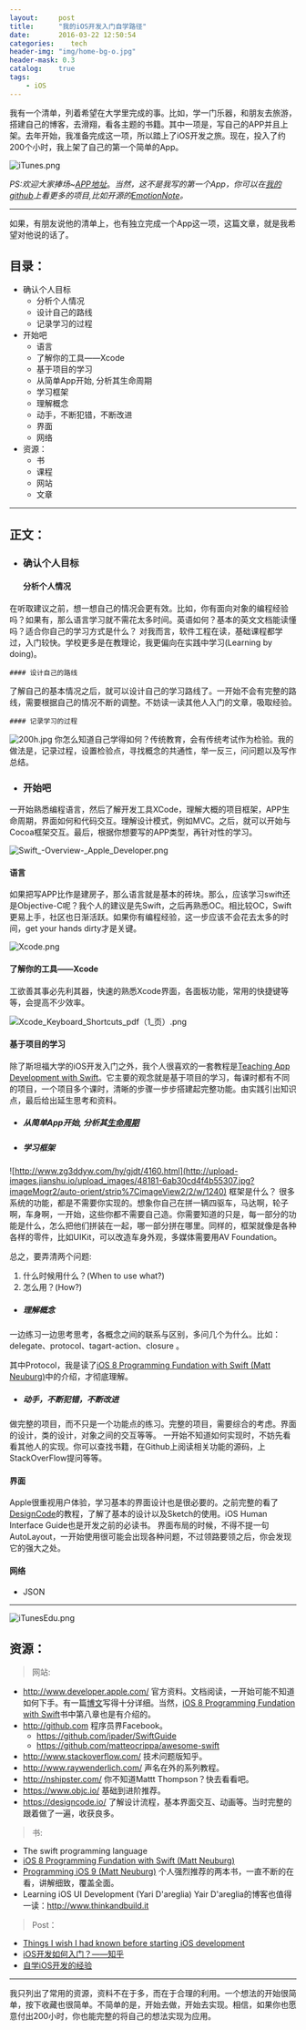 ```yaml
---
layout:     post
title:      "我的iOS开发入门自学路径"
date:       2016-03-22 12:50:54
categories:    tech
header-img: "img/home-bg-o.jpg"
header-mask: 0.3
catalog:    true
tags:
    - iOS
---
```


我有一个清单，列着希望在大学里完成的事。比如，学一门乐器，和朋友去旅游，搭建自己的博客，去滑翔，看各主题的书籍。其中一项是，写自己的APP并且上架。去年开始，我准备完成这一项，所以踏上了iOS开发之旅。现在，投入了约200个小时，我上架了自己的第一个简单的App。


![iTunes.png](http://upload-images.jianshu.io/upload_images/48181-ab47cf08c72cec12.png?imageMogr2/auto-orient/strip%7CimageView2/2/w/1240)

*PS:欢迎大家捧场~[APP地址](https://appsto.re/cn/jnCgbb.i)*。*当然，这不是我写的第一个App，你可以在[我的github](https://github.com/yogayu)上看更多的项目,比如开源的[EmotionNote](https://github.com/Yogayu/EmotionNote)。*

---

如果，有朋友说他的清单上，也有独立完成一个App这一项，这篇文章，就是我希望对他说的话了。

## 目录：
- 确认个人目标
  -  分析个人情况
  - 设计自己的路线
  - 记录学习的过程	
- 开始吧
  - 语言
  - 了解你的工具——Xcode
  -  基于项目的学习
   - 从简单App开始, 分析其生命周期
    - 学习框架
    - 理解概念
    - 动手，不断犯错，不断改进
  - 界面
  - 网络
- 资源：
  - 书
  - 课程
  - 网站
  - 文章 
  
--- 

## 正文：

- ### 确认个人目标

	#### 分析个人情况
 在听取建议之前，想一想自己的情况会更有效。比如，你有面向对象的编程经验吗？如果有，那么语言学习就不需花太多时间。英语如何？基本的英文文档能读懂吗？适合你自己的学习方式是什么？
对我而言，软件工程在读，基础课程都学过，入门较快。学校更多是在教理论，我更偏向在实践中学习(Learning by doing)。

	#### 设计自己的路线
了解自己的基本情况之后，就可以设计自己的学习路线了。一开始不会有完整的路线，需要根据自己的情况不断的调整。不妨读一读其他人入门的文章，吸取经验。
	
	#### 记录学习的过程
![200h.jpg](http://upload-images.jianshu.io/upload_images/48181-8c56ff84dd5c3014.jpg?imageMogr2/auto-orient/strip%7CimageView2/2/w/1240)
你怎么知道自己学得如何？传统教育，会有传统考试作为检验。我的做法是，记录过程，设置检验点，寻找概念的共通性，举一反三，问问题以及写作总结。
	
- ### 开始吧

一开始熟悉编程语言，然后了解开发工具XCode，理解大概的项目框架，APP生命周期，界面如何和代码交互。理解设计模式，例如MVC。之后，就可以开始与Cocoa框架交互。最后，根据你想要写的APP类型，再针对性的学习。

![Swift_-_Overview_-_Apple_Developer.png](http://upload-images.jianshu.io/upload_images/48181-f64df0fd942915f1.png?imageMogr2/auto-orient/strip%7CimageView2/2/w/1240)

#### 语言

如果把写APP比作是建房子，那么语言就是基本的砖块。那么，应该学习swift还是Objective-C呢？我个人的建议是先Swift，之后再熟悉OC。相比较OC，Swift更易上手，社区也日渐活跃。如果你有编程经验，这一步应该不会花去太多的时间，get your hands dirty才是关键。


![Xcode.png](http://upload-images.jianshu.io/upload_images/48181-6174dbdfec968043.png?imageMogr2/auto-orient/strip%7CimageView2/2/w/1240)

#### 了解你的工具——Xcode 
工欲善其事必先利其器，快速的熟悉Xcode界面，各面板功能，常用的快捷键等等，会提高不少效率。

![Xcode_Keyboard_Shortcuts_pdf（1_页）.png](http://upload-images.jianshu.io/upload_images/48181-2e1f49b13abd0de4.png?imageMogr2/auto-orient/strip%7CimageView2/2/w/1240)

#### 基于项目的学习
除了斯坦福大学的iOS开发入门之外，我个人很喜欢的一套教程是[Teaching App Development with Swift](http://swifteducation.github.io)。它主要的观念就是基于项目的学习，每课时都有不同的项目，一个项目多个课时，清晰的步骤一步步搭建起完整功能。由实践引出知识点，最后给出延生思考和资料。

- ##### 从简单App开始, 分析其[生命周期](https://developer.apple.com/library/ios/documentation/iPhone/Conceptual/iPhoneOSProgrammingGuide/TheAppLifeCycle/TheAppLifeCycle.html#//apple_ref/doc/uid/TP40007072-CH2-SW1)

-  ##### 学习框架

![http://www.zg3ddyw.com/hy/gjdt/4160.html](http://upload-images.jianshu.io/upload_images/48181-6ab30cd4f4b55307.jpg?imageMogr2/auto-orient/strip%7CimageView2/2/w/1240)
框架是什么？
很多系统的功能，都是不需要你实现的。想象你自己在拼一辆四驱车，马达啊，轮子啊，车身啊，一开始，这些你都不需要自己造。你需要知道的只是，每一部分的功能是什么，怎么把他们拼装在一起，哪一部分拼在哪里。同样的，框架就像是各种各样的零件，比如UIKit，可以改造车身外观，多媒体需要用AV Foundation。

总之，要弄清两个问题:
1. 什么时候用什么？(When to use what?)
2. 怎么用？(How?)

- ##### 理解概念

一边练习一边思考思考，各概念之间的联系与区别，多问几个为什么。比如：delegate、protocol、tagart-action、closure 。

其中Protocol，我是读了[iOS 8 Programming Fundation with Swift (Matt Neuburg)](http://shop.oreilly.com/product/0636920044345.do?sortby=publicationDate)中的介绍，才彻底理解。
- ##### 动手，不断犯错，不断改进     
做完整的项目，而不只是一个功能点的练习。完整的项目，需要综合的考虑。界面的设计，类的设计，对象之间的交互等等。 一开始不知道如何实现时，不妨先看看其他人的实现。你可以查找书籍，在Github上阅读相关功能的源码，上StackOverFlow提问等等。

#### 界面
Apple很重视用户体验，学习基本的界面设计也是很必要的。之前完整的看了[DesignCode](https://designcode.io)的教程，了解了基本的设计以及Sketch的使用。iOS Human Interface Guide也是开发之前的必读书。
界面布局的时候，不得不提一句AutoLayout，一开始使用很可能会出现各种问题，不过领路要领之后，你会发现它的强大之处。

#### 网络
- JSON

--- 


![iTunesEdu.png](http://upload-images.jianshu.io/upload_images/48181-ed8d454ba576e686.png?imageMogr2/auto-orient/strip%7CimageView2/2/w/1240)

## 资源：

>网站:
- http://www.developer.apple.com/
	官方资料。文档阅读，一开始可能不知道如何下手。有一篇[博文](http://ourcoders.com/thread/show/117/)写得十分详细。当然，[iOS 8 Programming Fundation with Swift](http://www.oreilly.com/pub/au/249)书中第八章也是有介绍的。
- http://github.com
程序员界Facebook。
  - https://github.com/ipader/SwiftGuide
  - https://github.com/matteocrippa/awesome-swift 
- http://www.stackoverflow.com/
技术问题版知乎。
- http://www.raywenderlich.com/
声名在外的系列教程。
- http://nshipster.com/
你不知道Mattt Thompson？快去看看吧。
- https://www.objc.io/
基础到进阶推荐。
- https://designcode.io/
了解设计流程，基本界面交互、动画等。当时完整的跟着做了一遍，收获良多。

>书:
- The swift programming language
- [iOS 8 Programming Fundation with Swift (Matt Neuburg)](http://shop.oreilly.com/product/0636920044345.do?sortby=publicationDate)
- [Programming iOS 9 (Matt Neuburg)](http://shop.oreilly.com/product/0636920044352.do?sortby=publicationDate)
个人强烈推荐的两本书，一直不断的在看，讲解细致，覆盖全面。
- Learning iOS UI Development (Yari D'areglia)
Yair D'areglia的博客也值得一读：http://www.thinkandbuild.it

> Post：
- [Things I wish I had known before starting iOS development](https://medium.com/ios-os-x-development/things-i-wish-i-had-known-before-starting-ios-development-part-1-421a05e8447e#.91ras6ora)
- [iOS开发如何入门？——知乎](https://www.zhihu.com/question/20264108/answer/30263999)
- [自学iOS开发的经验](http://limboy.me/ios/2014/12/31/learning-ios.html)

---

我只列出了常用的资源，资料不在于多，而在于合理的利用。一个想法的开始很简单，按下收藏也很简单。不简单的是，开始去做，开始去实现。相信，如果你也愿意付出200小时，你也能完整的将自己的想法实现为应用。

